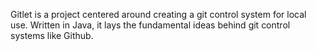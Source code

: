 Gitlet is a project centered around creating a git control system for local use. Written in Java, it lays the fundamental ideas behind git control systems like Github. 
